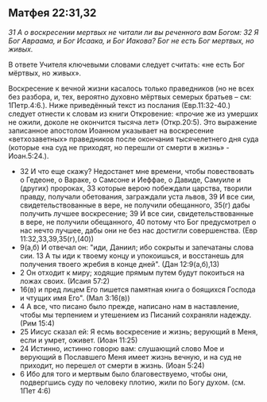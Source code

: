 ## Матфея 22:31,32

*31 А о воскресении мертвых не читали ли вы реченного вам Богом: 32 Я Бог Авраама, и Бог Исаака, и Бог Иакова? Бог не есть Бог мертвых, но живых.*

В ответе Учителя ключевыми словами следует считать: «не есть Бог мёртвых, но живых».

Воскресение к вечной жизни касалось только праведников (но не всех без разбора, и, тех, вероятно духовно мёртвых семерых братьев – см: 1Петр.4:6.). Ниже приведённый текст из послания (Евр.11:32-40.) следует отнести к словам из книги Откровение: «прочие же из умерших не ожили, доколе не окончится тысяча лет» (Откр.20:5). Это выражение записанное апостолом Иоанном указывает на воскресение «ветхозаветных» праведников после окончания тысячелетнего дня суда (которые «на суд не приходят, но перешли от смерти в жизнь» - Иоан.5:24.).

- 32 И что еще скажу? Недостанет мне времени, чтобы повествовать о Гедеоне, о Вараке, о Самсоне и Иеффае, о Давиде, Самуиле и (других) пророках, 33 которые верою побеждали царства, творили правду, получали обетования, заграждали уста львов, 39 И все сии, свидетельствованные в вере, не получили обещанного, 35(г) дабы получить лучшее воскресение; 39 И все сии, свидетельствованные в вере, не получили обещанного, 40 потому что Бог предусмотрел о нас нечто лучшее, дабы они не без нас достигли совершенства. (Евр 11:32,33,39,35(г),(40))
- 9(а,б) И отвечал он: "иди, Даниил; ибо сокрыты и запечатаны слова сии. 13 А ты иди к твоему концу и упокоишься, и восстанешь для получения твоего жребия в конце дней". (Дан 12:9(а,б),13)
- 2 Он отходит к миру; ходящие прямым путем будут покоиться на ложах своих. (Исаия 57:2)
- 16(в) и пред лицем Его пишется памятная книга о боящихся Господа и чтущих имя Его". (Мал 3:16(в))
- 4 А все, что писано было прежде, написано нам в наставление, чтобы мы терпением и утешением из Писаний сохраняли надежду. (Рим 15:4)
- 25 Иисус сказал ей: Я есмь воскресение и жизнь; верующий в Меня, если и умрет, оживет. (Иоан 11:25)
- 24 Истинно, истинно говорю вам: слушающий слово Мое и верующий в Пославшего Меня имеет жизнь вечную, и на суд не приходит, но перешел от смерти в жизнь. (Иоан 5:24)
- 6 Ибо для того и мертвым было благовествуемо, чтобы они, подвергшись суду по человеку плотию, жили по Богу духом. (см. 1Пет 4:6)